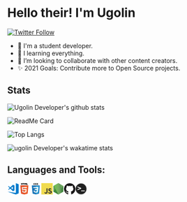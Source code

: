 # Hello their! I'm Ugolin

[![Twitter Follow](https://img.shields.io/twitter/follow/this_is_ugolin?color=1DA1F2&logo=twitter&style=for-the-badge)](https://twitter.com/intent/follow?original_referer=https%3A%2F%2Fgithub.com%2FcodeSTACKr&screen_name=this_is_ugolin)

- 👀 I'm a student developer.
- 🌱 I learning everything.
- 🔗 I’m looking to collaborate with other content creators.
- ✨ 2021 Goals: Contribute more to Open Source projects.

## Stats

![Ugolin Developer's github stats](https://github-readme-stats.vercel.app/api?username=UgolinDeveloper&show_icons=true&count_private=true&theme=dark)

![ReadMe Card](https://github-readme-stats.vercel.app/api/pin/?username=UgolinDeveloper&repo=UgolinDeveloper&theme=dark)

![Top Langs](https://github-readme-stats.vercel.app/api/top-langs/?username=UgolinDeveloper&langs_count=10&theme=dark)

![ugolin Developer's wakatime stats](https://github-readme-stats.vercel.app/api/wakatime?username=UgolinDeveloper&theme=dark)

## Languages and Tools:

<img align="left" alt="Visual Studio Code" width="26px" src="https://raw.githubusercontent.com/github/explore/80688e429a7d4ef2fca1e82350fe8e3517d3494d/topics/visual-studio-code/visual-studio-code.png" />

<img align="left" alt="HTML5" width="26px" src="https://raw.githubusercontent.com/github/explore/80688e429a7d4ef2fca1e82350fe8e3517d3494d/topics/html/html.png" />

<img align="left" alt="CSS3" width="26px" src="https://raw.githubusercontent.com/github/explore/80688e429a7d4ef2fca1e82350fe8e3517d3494d/topics/css/css.png" />

<img align="left" alt="JavaScript" width="26px" src="https://raw.githubusercontent.com/github/explore/80688e429a7d4ef2fca1e82350fe8e3517d3494d/topics/javascript/javascript.png" />

<img align="left" alt="Node.js" width="26px" src="https://raw.githubusercontent.com/github/explore/80688e429a7d4ef2fca1e82350fe8e3517d3494d/topics/nodejs/nodejs.png" />

<img align="left" alt="GitHub" width="26px" src="https://raw.githubusercontent.com/github/explore/78df643247d429f6cc873026c0622819ad797942/topics/github/github.png" />

<img align="left" alt="Terminal" width="26px" src="https://raw.githubusercontent.com/github/explore/80688e429a7d4ef2fca1e82350fe8e3517d3494d/topics/terminal/terminal.png" />
